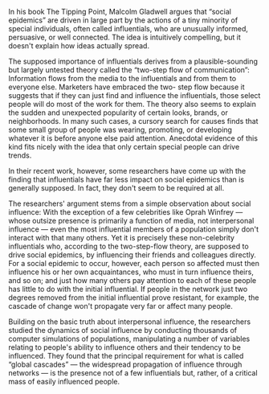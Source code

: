 In his book The Tipping Point, Malcolm Gladwell argues that “social epidemics” are driven in large part by the actions of a tiny minority of special individuals, often called influentials, who are unusually informed, persuasive, or well connected. The idea is intuitively compelling, but it doesn't explain how ideas actually spread.

The supposed importance of influentials derives from a plausible-sounding but largely untested theory called the “two-step flow of communication”: Information flows from the media to the influentials and from them to everyone else. Marketers have embraced the two- step flow because it suggests that if they can just find and influence the influentials, those select people will do most of the work for them. The theory also seems to explain the sudden and unexpected popularity of certain looks, brands, or neighborhoods. In many such cases, a cursory search for causes finds that some small group of people was wearing, promoting, or developing whatever it is before anyone else paid attention. Anecdotal evidence of this kind fits nicely with the idea that only certain special people can drive trends. 

In their recent work, however, some researchers have come up with the finding that influentials have far less impact on social epidemics than is generally supposed. In fact, they don't seem to be required at all.

The researchers' argument stems from a simple observation about social influence: With the exception of a few celebrities like Oprah Winfrey — whose outsize presence is primarily a function of media, not interpersonal influence — even the most influential members of a population simply don't interact with that many others. Yet it is precisely these non-celebrity influentials who, according to the two-step-flow theory, are supposed to drive social epidemics, by influencing their friends and colleagues directly. For a social epidemic to occur, however, each person so affected must then influence his or her own acquaintances, who must in turn influence theirs, and so on; and just how many others pay attention to each of these people has little to do with the initial influential. If people in the network just two degrees removed from the initial influential prove resistant, for example, the cascade of change won't propagate very far or affect many people.

Building on the basic truth about interpersonal influence, the researchers studied the dynamics of social influence by conducting thousands of computer simulations of populations, manipulating a number of variables relating to people's ability to influence others and their tendency to be influenced. They found that the principal requirement for what is called “global cascades” — the widespread propagation of influence through networks — is the presence not of a few influentials but, rather, of a critical mass of easily influenced people.